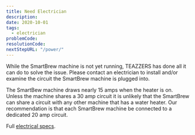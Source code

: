 ```yaml
---
title: Need Electrician
description:
date: 2020-10-01
tags:
  - electrician
problemCode:
resolutionCode:
nextStepURL: "/power/"
---
```

While the SmartBrew machine is not yet running, TEAZZERS has done all it can do to solve the issue.  Please contact an electrician to install and/or examine the circuit the SmartBrew machine is plugged into.

The SmartBew machine draws nearly 15 amps when the heater is on. Unless the machine shares a 30 amp circuit it is unlikely that the SmartBrew can share a circuit with any other machine that has a water heater.  Our recommendation is that each SmartBrew machine be connected to a dedicated 20 amp circuit.

Full [electrical specs](/power/electrical-specs/).
